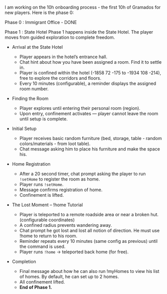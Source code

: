 I am working on the 10h onboarding process - the first 10h of Gramados for new players. Here is the phase 0:

Phase 0 : Immigrant Office - DONE

Phase 1 : State Hotel
Phase 1 happens inside the State Hotel. The player moves from guided exploration to complete freedom.

- Arrival at the State Hotel
  - Player appears in the hotel’s entrance hall.
  - Chat hint about how you have been assigned a room. Find it to settle in.
  - Player is confined within the hotel (-1858 72 -175 to -1934 108 -214), free to explore the corridors and floors.
  - Every 10 minutes (configurable), a reminder displays the assigned room number.

- Finding the Room
  - Player explores until entering their personal room (region).
  - Upon entry, confinement activates — player cannot leave the room until setup is complete.

- Initial Setup
  - Player receives basic random furniture (bed, storage, table - random colors/materials - from loot table).
  - Chat message asking him to place his furniture and make the space his.

- Home Registration
  - After a 20 second timer, chat prompt asking the player to run `!setHome` to register the room as home.
  - Player runs `!setHome`.
  - Message confirms registration of home.
  - Confinement is lifted.

- The Lost Moment – !home Tutorial
  - Player is teleported to a remote roadside area or near a broken hut. (configurable coordinates)
  - A confined radius prevents wandering away.
  - Chat prompt he got lost and lost all notion of direction. He must use !home to return to his room.
  - Reminder repeats every 10 minutes (same config as previous) until the command is used.
  - Player runs `!home` → teleported back home (for free).

- Completion
  - Final message about how he can also run !myHomes to view his list of homes. By default, he can set up to 2 homes.
  - All confinement lifted.
  - **End of Phase 1.**
